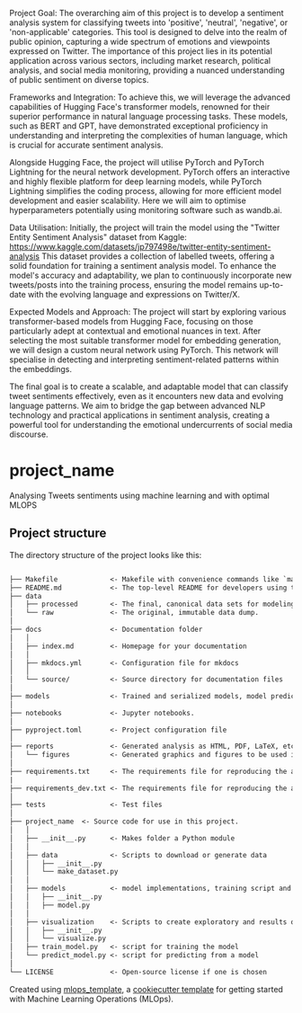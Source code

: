 Project Goal: The overarching aim of this project is to develop a sentiment analysis system for classifying tweets into 'positive', 'neutral', 'negative', or 'non-applicable' categories. This tool is designed to delve into the realm of public opinion, capturing a wide spectrum of emotions and viewpoints expressed on Twitter. The importance of this project lies in its potential application across various sectors, including market research, political analysis, and social media monitoring, providing a nuanced understanding of public sentiment on diverse topics.

Frameworks and Integration: To achieve this, we will leverage the advanced capabilities of Hugging Face's transformer models, renowned for their superior performance in natural language processing tasks. These models, such as BERT and GPT, have demonstrated exceptional proficiency in understanding and interpreting the complexities of human language, which is crucial for accurate sentiment analysis.

Alongside Hugging Face, the project will utilise PyTorch and PyTorch Lightning for the neural network development. PyTorch offers an interactive and highly flexible platform for deep learning models, while PyTorch Lightning simplifies the coding process, allowing for more efficient model development and easier scalability. Here we will aim to optimise hyperparameters potentially using monitoring software such as wandb.ai.

Data Utilisation: Initially, the project will train the model using the "Twitter Entity Sentiment Analysis" dataset from Kaggle:
https://www.kaggle.com/datasets/jp797498e/twitter-entity-sentiment-analysis 
This dataset provides a collection of labelled tweets, offering a solid foundation for training a sentiment analysis model. To enhance the model's accuracy and adaptability, we plan to continuously incorporate new tweets/posts into the training process, ensuring the model remains up-to-date with the evolving language and expressions on Twitter/X.

Expected Models and Approach: The project will start by exploring various transformer-based models from Hugging Face, focusing on those particularly adept at contextual and emotional nuances in text. After selecting the most suitable transformer model for embedding generation, we will design a custom neural network using PyTorch. This network will specialise in detecting and interpreting sentiment-related patterns within the embeddings.

The final goal is to create a scalable, and adaptable model that can classify tweet sentiments effectively, even as it encounters new data and evolving language patterns. We aim to bridge the gap between advanced NLP technology and practical applications in sentiment analysis, creating a powerful tool for understanding the emotional undercurrents of social media discourse.

# project_name

Analysing Tweets sentiments using machine learning and with optimal MLOPS

## Project structure

The directory structure of the project looks like this:

```txt

├── Makefile             <- Makefile with convenience commands like `make data` or `make train`
├── README.md            <- The top-level README for developers using this project.
├── data
│   ├── processed        <- The final, canonical data sets for modeling.
│   └── raw              <- The original, immutable data dump.
│
├── docs                 <- Documentation folder
│   │
│   ├── index.md         <- Homepage for your documentation
│   │
│   ├── mkdocs.yml       <- Configuration file for mkdocs
│   │
│   └── source/          <- Source directory for documentation files
│
├── models               <- Trained and serialized models, model predictions, or model summaries
│
├── notebooks            <- Jupyter notebooks.
│
├── pyproject.toml       <- Project configuration file
│
├── reports              <- Generated analysis as HTML, PDF, LaTeX, etc.
│   └── figures          <- Generated graphics and figures to be used in reporting
│
├── requirements.txt     <- The requirements file for reproducing the analysis environment
|
├── requirements_dev.txt <- The requirements file for reproducing the analysis environment
│
├── tests                <- Test files
│
├── project_name  <- Source code for use in this project.
│   │
│   ├── __init__.py      <- Makes folder a Python module
│   │
│   ├── data             <- Scripts to download or generate data
│   │   ├── __init__.py
│   │   └── make_dataset.py
│   │
│   ├── models           <- model implementations, training script and prediction script
│   │   ├── __init__.py
│   │   ├── model.py
│   │
│   ├── visualization    <- Scripts to create exploratory and results oriented visualizations
│   │   ├── __init__.py
│   │   └── visualize.py
│   ├── train_model.py   <- script for training the model
│   └── predict_model.py <- script for predicting from a model
│
└── LICENSE              <- Open-source license if one is chosen
```

Created using [mlops_template](https://github.com/SkafteNicki/mlops_template),
a [cookiecutter template](https://github.com/cookiecutter/cookiecutter) for getting
started with Machine Learning Operations (MLOps).
